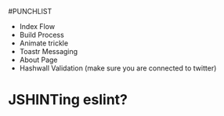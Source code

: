 #PUNCHLIST


* Index Flow
* Build Process
* Animate trickle
* Toastr Messaging
* About Page
* Hashwall Validation (make sure you are connected to twitter)
# JSHINTing eslint?
